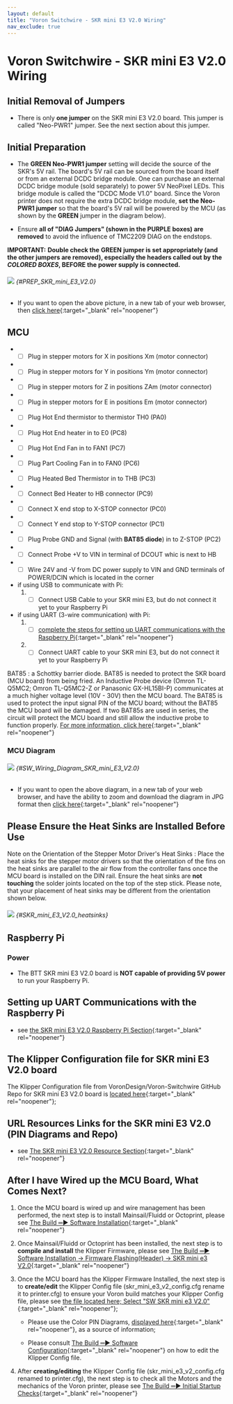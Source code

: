 ```yaml
---
layout: default
title: "Voron Switchwire - SKR mini E3 V2.0 Wiring"
nav_exclude: true
---
```

# Voron Switchwire - SKR mini E3 V2.0 Wiring

## Initial Removal of Jumpers

* There is only **one jumper** on the SKR mini E3 V2.0 board. This jumper is called "Neo-PWR1" jumper.  See the next section about this jumper.

## Initial Preparation

* The **<span class="color-blind-green">GREEN Neo-PWR1 jumper</span>** setting will decide the source of the SKR's 5V rail. The board's 5V rail can be sourced from the board itself or from an external DCDC bridge module.  One can purchase an external DCDC bridge module (sold separately) to power 5V NeoPixel LEDs.  This bridge module is called the "DCDC Mode V1.0" board. Since the Voron printer does not require the extra DCDC bridge module, **set the Neo-PWR1 jumper** so that the board's 5V rail will be powered by the MCU (as shown by the **<span class="color-blind-green">GREEN</span>** jumper in the diagram below).

* Ensure **all of "DIAG Jumpers" (shown in the <span class="color-blind-purple">PURPLE boxes</span>) are removed** to avoid the influence of TMC2209 DIAG on the endstops.

__<span class="underline-double-trouble color-blind-red">IMPORTANT:</span>__ **Double check the** __<span class="color-blind-green">GREEN</span>__ **jumper is set appropriately (and the other jumpers are removed), especially the headers called out by the _COLORED BOXES_, BEFORE the power supply is connected.**

###### ![](./images/PREP_SKR_mini_E3_V2.0_150.jpg) {#PREP_SKR_mini_E3_V2.0}

* If you want to open the above picture, in a new tab of your web browser, then [click here](./images/PREP_SKR_mini_E3_V2.0_150.jpg){:target="_blank" rel="noopener"}

## MCU

* - [ ] Plug in stepper motors for X in positions Xm (motor connector)
* - [ ] Plug in stepper motors for Y in positions Ym (motor connector)
* - [ ] Plug in stepper motors for Z in positions ZAm (motor connector)
* - [ ] Plug in stepper motors for E in positions Em (motor connector)
* - [ ] Plug Hot End thermistor to thermistor TH0 (PA0)
* - [ ] Plug Hot End heater in to E0 (PC8)
* - [ ] Plug Hot End Fan in to FAN1 (PC7)
* - [ ] Plug Part Cooling Fan in to FAN0 (PC6)
* - [ ] Plug Heated Bed Thermistor in to THB (PC3)
* - [ ] Connect Bed Heater to HB connector (PC9)
* - [ ] Connect X end stop to X-STOP connector (PC0)
* - [ ] Connect Y end stop to Y-STOP connector (PC1)
* - [ ] Plug Probe GND and Signal (with&nbsp;**BAT85 diode**) in to Z-STOP (PC2)
* - [ ] Connect Probe +V to VIN in terminal of DCOUT whic is next to HB
* - [ ] Wire 24V and -V from DC power supply to VIN and GND terminals of POWER/DCIN which is located in the corner
* if using USB to communicate with Pi:
    1. - [ ] Connect USB Cable to your SKR mini E3, but do not connect it yet to your Raspberry Pi
* if using UART (3-wire communication) with Pi:
    1. - [ ] [complete the steps for setting up UART communications with the Raspberry Pi](./mini_e3_v20_RaspberryPi#raspberry-pi){:target="_blank" rel="noopener"}
    2. - [ ] Connect UART cable to your SKR mini E3, but do not connect it yet to your Raspberry Pi

BAT85
: a Schottky barrier diode. BAT85 is needed to protect the SKR board (MCU board) from being fried.  An Inductive Probe device (Omron TL-Q5MC2; Omron TL-Q5MC2-Z or Panasonic GX-HL15BI-P) communicates at a much higher voltage level (10V - 30V) then the MCU board.  The BAT85 is used to protect the input signal PIN of the MCU board; without the BAT85 the MCU board will be damaged.  If two BAT85s are used in series, the circuit will protect the MCU board and still allow the inductive probe to function properly. [For more information, click here](./index#bat85-diode){:target="_blank" rel="noopener"}

### MCU Diagram

###### ![](./images/SW_Wiring_Diagram_SKR_mini_E3_V2.0_150.jpg) {#SW_Wiring_Diagram_SKR_mini_E3_V2.0}

* <span class="fs_percent_110">If you want to open the above diagram, in a new tab of your web browser, and have the ability to zoom and download the diagram in JPG format then [click here](./images/SW_Wiring_Diagram_SKR_mini_E3_V2.0_150.jpg){:target="_blank" rel="noopener"}</span>

## Please Ensure the Heat Sinks are Installed Before Use

<span class="color-blind-red">Note on the Orientation of the Stepper Motor Driver's Heat Sinks</span>
: Place the heat sinks for the stepper motor drivers so that the orientation of the fins on the heat sinks are parallel to the air flow from the controller fans once the MCU board is installed on the DIN rail. Ensure the heat sinks are **not touching** the solder joints located on the top of the step stick. Please note, that your placement of heat sinks may be different from the orientation shown below.

###### ![](./images/SKR_mini_E3_V2.0_heatsinks_150.png) {#SKR_mini_E3_V2.0_heatsinks}

## Raspberry Pi

### Power
* The BTT SKR mini E3 V2.0 board is **NOT capable of providing 5V power** to run your Raspberry Pi.

## Setting up UART Communications with the Raspberry Pi

* see [the SKR mini E3 V2.0 Raspberry Pi Section](./mini_e3_v20_RaspberryPi#raspberry-pi){:target="_blank" rel="noopener"}

## The Klipper Configuration file for SKR mini E3 V2.0 board

The Klipper Configuration file from VoronDesign/Voron-Switchwire GitHub Repo for SKR mini E3 V2.0 board is [located here](https://raw.githubusercontent.com/VoronDesign/Voron-Switchwire/master/Firmware/skr_mini_e3_v2_config.cfg){:target="_blank" rel="noopener"};

## URL Resources Links for the SKR mini E3 V2.0 (PIN Diagrams and Repo)

* see [The SKR mini E3 V2.0 Resource Section](./mini_e3_v20_Resources#color-pin-diagram-for-skr-mini-e3-v20){:target="_blank" rel="noopener"}

## After I have Wired up the MCU Board, What Comes Next?

1. Once the MCU board is wired up and wire management has been performed, the next step is to install Mainsail/Fluidd or Octoprint, please see [The Build ═► Software Installation](../../build/software/index#software-installation){:target="_blank" rel="noopener"}

2. Once Mainsail/Fluidd or Octoprint has been installed, the next step is to **compile and install** the Klipper Firmware, please see [The Build ═► Software Installation -> Firmware Flashing(Header) -> SKR mini e3 V2.0](../../build/software/miniE3_v20_klipper#skr-mini-e3-v20-klipper-firmware){:target="_blank" rel="noopener"}

3. Once the MCU board has the Klipper Firmware Installed, the next step is to **create/edit** the Klipper Config file (skr_mini_e3_v2_config.cfg rename it to printer.cfg) to ensure your Voron build matches your Klipper Config file, please see [the file located here; Select "SW SKR mini e3 V2.0"](../../build/software/configuration#software-configuration){:target="_blank" rel="noopener"};

    * Please use the Color PIN Diagrams, [displayed here](./mini_e3_v20_Resources#color-pin-diagram-for-skr-mini-e3-v20){:target="_blank" rel="noopener"}, as a source of information;

    * Please consult [The Build ═► Software Configuration](../../build/software/configuration#software-configuration){:target="_blank" rel="noopener"} on how to edit the Klipper Config file.

4. After **creating/editing** the Klipper Config file (skr_mini_e3_v2_config.cfg renamed to printer.cfg), the next step is to check all the Motors and the mechanics of the Voron printer, please see [The Build ═► Initial Startup Checks](../../build/startup/index#initial-startup-checks){:target="_blank" rel="noopener"}

<script>
    window.onload = function sw_skrminie3_v20_enable_checkboxes(){
    const sw_skrminie3_v20_checkboxes = document.getElementsByClassName('task-list-item-checkbox');
    Array.prototype.forEach.call(sw_skrminie3_v20_checkboxes, function (e) {
        e.removeAttribute('disabled');
    });
    }
</script>